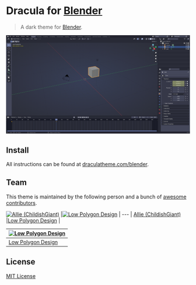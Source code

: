 # Dracula for [Blender](https://www.blender.org)

> A dark theme for [Blender](https://www.blender.org).

![Screenshot](./screenshot.png)

## Install

All instructions can be found at [draculatheme.com/blender](https://draculatheme.com/blender).

## Team

This theme is maintained by the following person and a bunch of [awesome contributors](https://github.com/dracula/blender/contributors).

[![Allie (ChildishGiant)](https://avatars1.githubusercontent.com/u/13716824?v=3&s=60)](https://github.com/childishgiant) |[![Low Polygon Design](https://github.com/lowpolygon-design.png?size=100)](https://github.com/lowpolygon-design) |
--- |
[Allie (ChildishGiant)](https://github.com/childishgiant) |[Low Polygon Design]() |

[![Low Polygon Design](https://github.com/lowpolygon-design.png?size=100)](https://github.com/lowpolygon-design) |
--- |
[Low Polygon Design]() |
## License

[MIT License](./LICENSE)

